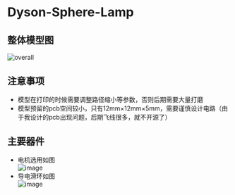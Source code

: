 # Dyson-Sphere-Lamp
## 整体模型图
![overall](https://user-images.githubusercontent.com/87884954/126854497-f9287abb-15f1-4ff1-91ac-d94339a07d97.png)
## 注意事项
- 模型在打印的时候需要调整路径缩小等参数，否则后期需要大量打磨
- 模型预留的pcb空间较小，只有12mm×12mm×5mm，需要谨慎设计电路（由于我设计的pcb出现问题，后期飞线很多，就不开源了）

## 主要器件
- 电机选用如图  
![image](https://user-images.githubusercontent.com/87884954/126854589-2945ead3-0e41-450d-a50d-189104e6ed57.png)
- 导电滑环如图  
![image](https://user-images.githubusercontent.com/87884954/126854599-cd6bda9b-9a0a-4101-95eb-a9a0010be21d.png)
